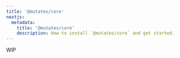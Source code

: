 ```yaml
---
title: '@mutates/core'
nextjs:
  metadata:
    title: '@mutates/core'
    description: How to install `@mutates/core` and get started.
---
```


WIP
